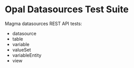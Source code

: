 Opal Datasources Test Suite
===========================

Magma datasources REST API tests:
* datasource
* table
* variable
* valueSet
* variableEntity
* view
